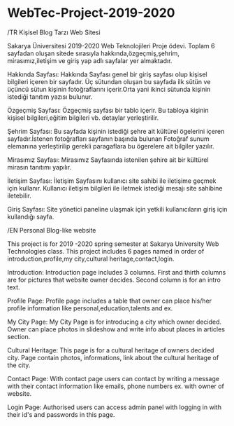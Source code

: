 # WebTec-Project-2019-2020
 /TR
 Kişisel Blog Tarzı Web Sitesi

 Sakarya Üniversitesi 2019-2020 Web Teknolojileri Proje ödevi.
 Toplam 6 sayfadan oluşan sitede sırasıyla hakkında,özgeçmiş,şehrim, mirasımız,iletişim ve giriş yap adlı sayfalar yer almaktadır.
 
 Hakkında Sayfası:
 Hakkında Sayfası genel bir giriş sayfası olup kişisel bilgileri içeren bir sayfadır. Üç sütundan oluşan bu sayfada ilk sütün ve üçüncü sütun kişinin fotoğraflarını içerir.Orta yani ikinci sütunda kişinin istediği tanıtım yazısı bulunur.

 Özgeçmiş Sayfası:
 Özgeçmiş sayfası bir tablo içerir. Bu tabloya kişinin kişisel bilgileri,eğitim bilgileri vb. detaylar yerleştirilir.

 Şehrim Sayfası:
 Bu sayfada kişinin istediği şehre ait kültürel ögelerini içeren sayfadır.İstenen fotoğrafları sayfanın başında bulunan Fotoğraf sunum elemanına yerleştirilip gerekli  paragaflara bu ögerelere ait bilgiler yazılır.

 Mirasımız Sayfası:
 Mirasımız Sayfasında istenilen şehire ait bir kültürel mirasın tanıtımı yapılır.

 İletişim Sayfası:
 İletişim Sayfasını kullanıcı site sahibi ile iletişime geçmek için kullanır. Kullanıcı iletişim bilgileri ile iletmek istediği mesajı site sahibine iletebilir.

 Giriş Sayfası:
 Site yönetici paneline ulaşmak için yetkili kullanıcıların giriş için kullandığı sayfa.
 
 /EN
 Personal  Blog-like website
 
 This project is for 2019 -2020 spring semester at Sakarya University Web Technologies class.
 This project includes 6 pages named in order of introduction,profile,my city,cultural heritage,contact,login.

 Introduction:
 Introduction page includes 3 columns. First and thirth columns are for pictures that website owner decides. Second column is for an intro text.

 Profile Page:
 Profile page includes a table that owner can place his/her profile information like personal,education,talents and ex.

 My City Page:
 My City Page is for introducing a city which owner decided. Owner can place photos in slideshow and write info about places in articles section.

 Cultural Heritage:
 This page is for a cultural heritage of owners decided city. Page contain photos, informations, link about the cultural heritage of the city.

 Contact Page:
 With contact page users can contact by writing a message with their contact information like emails, phone numbers ex. with owner of website.

 Login Page:
 Authorised users can access admin panel with logging in with their id's and passwords in this page.
  

